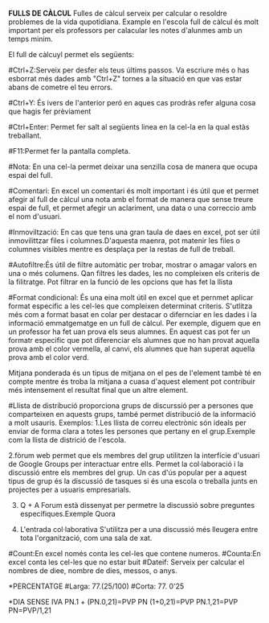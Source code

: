 **FULLS DE CÀLCUL**
Fulles de càlcul serveix per calcular o resoldre problemes de la vida qupotidiana. Example en l'escola full de càlcul és molt important per els professors per calacular les notes d'alunmes amb un temps minim.

El full de càlcuyl permet els següents:

#Ctrl+Z:Serveix per desfer els teus últims passos. Va escriure més o has esborrat més dades amb "Ctrl+Z" tornes a la situació en que vas estar abans de cometre el teu errors.

#Ctrl+Y: És ivers de l'anterior peró en aques cas prodràs refer alguna cosa que hagis fer prèviament

#Ctrl+Enter: Permet fer salt al següents linea en la cel-la en la qual estàs treballant.

#F11:Permet fer la pantalla completa.


#Nota: En una cel-la permet deixar una senzilla cosa de manera que ocupa espai del full.

#Comentari: En excel un comentari és molt important i és útil que et permet afegir al full de càlcul una nota amb el format de manera que sense treure espai de full, et permet afegir un aclariment, una data o una correccio amb el nom d'usuari.

#Inmoviltzació: En cas que tens una gran taula de daes en excel, pot ser útil inmovilittzar files i columnes.D'aquesta maenra, pot matenir les files o columnes visibles mentre es desplaça per la restas de full de treball.

#Autofiltre:És útil de filtre automàtic per trobar, mostrar o amagar valors en una o més columens. Qan filtres les dades, les no compleixen els criteris de la filitratge. Pot filtrar en la funció de les opcions  que has fet la llista

#Format condicional: És una eina molt útil en excel que et pernmet aplicar format especific a les cel-les que compleixen determinat criteris. S'utlitza més com a format basat en colar per destacar o difernciar en les dades i la informació emmatgematge en un full de càlcul. Per exemple, diguem que en un professor ha fet uan prova els seus alumnes. En aquest cas pot fer un formatr especific que pot diferenciar els alumnes que no han provat aquella prova amb el color vermella, al canvi, els alumnes que han superat aquella prova amb el color verd.

Mitjana ponderada és un tipus de mitjana on el pes de l'element tambè té en compte mentre és troba la mitjana a cuasa d'aquest element pot contribuir més intensement  el resultat final que un altre element.

#Llista de distribució proporciona grups de discurssió per a persones que comparteixen  en aquests grups, també permet distribució de la informació a molt usauris.
Exemplos:
  1.Les llista  de correu electrònic són ideals per enviar de forma clara a totes les persones que pertany en el grup.Exemple com la    llista de districió de l'escola.
  
  2.fòrum web permet que els membres del grup utilitzen la interfície d'usuari de Google Groups per interactuar entre ells. Permet la col·laboració i la discussió entre els membres del grup. Un cas d'ús popular per a aquest tipus de grup és la discussió de tasques si és una escola o treballa junts en projectes per a usuaris empresarials.
  
  3. Q + A Forum està dissenyat per permetre la discussió sobre preguntes específiques.Exemple Quora
  
  4. L'entrada col·laborativa S'utilitza per a una discussió més lleugera entre tota l'organització, com una sala de xat.
  
  #Count:En excel només conta les cel-les que contene numeros.
  #Counta:En excel conta les cel-les que no estar buit
  #Dateif: Serveix per calcular el nombres de diee, nombre de dies, messos, o anys.
  
  *PERCENTATGE
  #Larga: 77.(25/100)
  #Corta: 77. 0'25
  
*DIA SENSE IVA
PN.1 + (PN.0,21)=PVP
PN (1+0,21)=PVP
PN.1,21=PVP
PN=PVP/1,21
